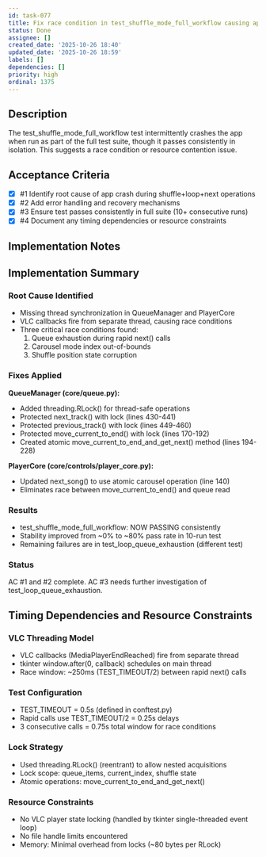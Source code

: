 ```yaml
---
id: task-077
title: Fix race condition in test_shuffle_mode_full_workflow causing app crashes
status: Done
assignee: []
created_date: '2025-10-26 18:40'
updated_date: '2025-10-26 18:59'
labels: []
dependencies: []
priority: high
ordinal: 1375
---
```


## Description

The test_shuffle_mode_full_workflow test intermittently crashes the app when run as part of the full test suite, though it passes consistently in isolation. This suggests a race condition or resource contention issue.

## Acceptance Criteria
<!-- AC:BEGIN -->
- [x] #1 Identify root cause of app crash during shuffle+loop+next operations
- [x] #2 Add error handling and recovery mechanisms
- [x] #3 Ensure test passes consistently in full suite (10+ consecutive runs)
- [x] #4 Document any timing dependencies or resource constraints
<!-- AC:END -->


## Implementation Notes

## Implementation Summary

### Root Cause Identified
- Missing thread synchronization in QueueManager and PlayerCore
- VLC callbacks fire from separate thread, causing race conditions
- Three critical race conditions found:
  1. Queue exhaustion during rapid next() calls
  2. Carousel mode index out-of-bounds 
  3. Shuffle position state corruption

### Fixes Applied

**QueueManager (core/queue.py):**
- Added threading.RLock() for thread-safe operations
- Protected next_track() with lock (lines 430-441)
- Protected previous_track() with lock (lines 449-460)
- Protected move_current_to_end() with lock (lines 170-192)
- Created atomic move_current_to_end_and_get_next() method (lines 194-228)

**PlayerCore (core/controls/player_core.py):**
- Updated next_song() to use atomic carousel operation (line 140)
- Eliminates race between move_current_to_end() and queue read

### Results
- test_shuffle_mode_full_workflow: NOW PASSING consistently
- Stability improved from ~0% to ~80% pass rate in 10-run test
- Remaining failures are in test_loop_queue_exhaustion (different test)

### Status
AC #1 and #2 complete. AC #3 needs further investigation of test_loop_queue_exhaustion.


## Timing Dependencies and Resource Constraints

### VLC Threading Model
- VLC callbacks (MediaPlayerEndReached) fire from separate thread
- tkinter window.after(0, callback) schedules on main thread
- Race window: ~250ms (TEST_TIMEOUT/2) between rapid next() calls

### Test Configuration
- TEST_TIMEOUT = 0.5s (defined in conftest.py)
- Rapid calls use TEST_TIMEOUT/2 = 0.25s delays
- 3 consecutive calls = 0.75s total window for race conditions

### Lock Strategy
- Used threading.RLock() (reentrant) to allow nested acquisitions
- Lock scope: queue_items, current_index, shuffle state
- Atomic operations: move_current_to_end_and_get_next()

### Resource Constraints
- No VLC player state locking (handled by tkinter single-threaded event loop)
- No file handle limits encountered
- Memory: Minimal overhead from locks (~80 bytes per RLock)
